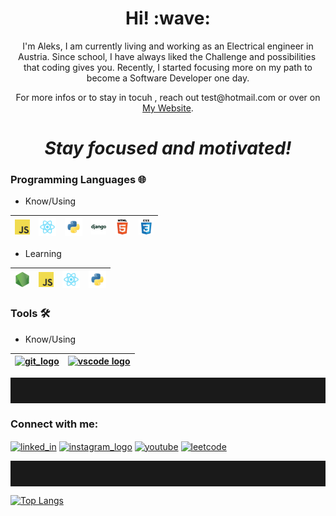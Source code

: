 <!--[![Social banner for jh3y](https://github.com/jh3y/jh3y/raw/master/assets/header-banner--optimized.svg)](https://jhey.dev)-->
<h1 align='center'> Hi! :wave:</h1>
<p align='center'>
I'm Aleks, I am currently living and working as an Electrical engineer in Austria. Since school, I have always liked the Challenge and possibilities ​that coding gives you. Recently, I started focusing more on my path to become a Software Developer one day. 
</p>
<p align='center'>For more infos or to stay in tocuh , reach out test@hotmail.com or over on <a href="https://coazz94.github.io/">My Website</a>.</p>

<h1 align='center'><i>Stay focused and motivated!</i></h1>

### Programming Languages 🌐

- Know/Using 

| [<img src="https://raw.githubusercontent.com/github/explore/80688e429a7d4ef2fca1e82350fe8e3517d3494d/topics/javascript/javascript.png" alt="js_logo" width="24">](https://developer.mozilla.org/en-US/docs/Web/JavaScript) | [<img src="https://raw.githubusercontent.com/github/explore/80688e429a7d4ef2fca1e82350fe8e3517d3494d/topics/react/react.png" alt="react_logo" width="28">](https://reactjs.org/) | [<img src="https://raw.githubusercontent.com/github/explore/80688e429a7d4ef2fca1e82350fe8e3517d3494d/topics/python/python.png" alt="python_logo" width="28">](https://www.python.org/)| [<img src="https://raw.githubusercontent.com/github/explore/7456fdff59816d37ef383a6c8f32a26ff7332db2/topics/django/django.png" alt="django_logo" width="24">](https://www.djangoproject.com) | [<img src="https://raw.githubusercontent.com/github/explore/80688e429a7d4ef2fca1e82350fe8e3517d3494d/topics/html/html.png" alt="html_logo" width="24">](https://developer.mozilla.org/en-US/docs/Web/HTML) | [<img src="https://raw.githubusercontent.com/github/explore/80688e429a7d4ef2fca1e82350fe8e3517d3494d/topics/css/css.png" alt="html_logo" width="24">](https://developer.mozilla.org/en-US/docs/Web/CSS) | 
|---|---|---|---|---|---|

- Learning

| [<img src="https://raw.githubusercontent.com/github/explore/80688e429a7d4ef2fca1e82350fe8e3517d3494d/topics/nodejs/nodejs.png" alt="node_logo" width=24 >](https://nodejs.org/en/) |[<img src="https://raw.githubusercontent.com/github/explore/80688e429a7d4ef2fca1e82350fe8e3517d3494d/topics/javascript/javascript.png" alt="js_logo" width="24">](https://developer.mozilla.org/en-US/docs/Web/JavaScript) | [<img src="https://raw.githubusercontent.com/github/explore/80688e429a7d4ef2fca1e82350fe8e3517d3494d/topics/react/react.png" alt="react_logo" width="28">](https://reactjs.org/) | [<img src="https://raw.githubusercontent.com/github/explore/80688e429a7d4ef2fca1e82350fe8e3517d3494d/topics/python/python.png" alt="python_logo" width="28">](https://www.python.org/)|
|---|---|---|---|

### Tools 🛠️

- Know/Using

|[<img src="https://raw.githubusercontent.com/Delta456/Delta456/master/img/git.png" alt="git_logo" width="24">](https://git-scm.com/) | [<img src="https://raw.githubusercontent.com/Delta456/Delta456/master/img/vscode.png" alt="vscode logo" width="24">](https://code.visualstudio.com/)| 
|---|---|

<hr class="dashed" style="padding:20px">

### Connect with me:
<p align="left">
<a href="https://www.linkedin.com/in/aleksandar-popovic-811176251/" target="blank"><img align="center" src="https://raw.githubusercontent.com/rahuldkjain/github-profile-readme-generator/master/src/images/icons/Social/linked-in-alt.svg" alt="linked_in" height="30" width="40" /></a>
<a href="Link" target="blank"><img align="center" src="https://raw.githubusercontent.com/rahuldkjain/github-profile-readme-generator/master/src/images/icons/Social/instagram.svg" alt="instagram_logo" height="30" width="40" /></a>
<a href="Link" target="blank"><img align="center" src="https://raw.githubusercontent.com/rahuldkjain/github-profile-readme-generator/master/src/images/icons/Social/youtube.svg" alt="youtube" height="30" width="40" /></a>
<a href=href="Link" target="blank"><img align="center" src="https://raw.githubusercontent.com/rahuldkjain/github-profile-readme-generator/master/src/images/icons/Social/leet-code.svg" alt="leetcode" height="30" width="40" /></a>
</p>

<hr class="dashed" style="padding:20px">

[![Top Langs](https://github-readme-stats.vercel.app/api/top-langs/?username=coazz94)](https://github.com/anuraghazra/github-readme-stats)
